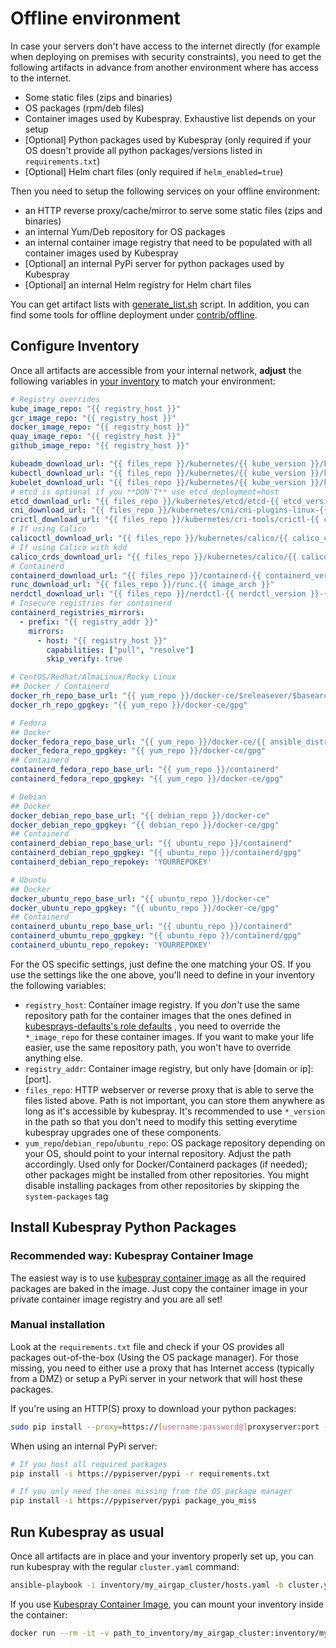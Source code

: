# Offline environment

In case your servers don't have access to the internet directly (for example
when deploying on premises with security constraints), you need to get the
following artifacts in advance from another environment where has access to the internet.

* Some static files (zips and binaries)
* OS packages (rpm/deb files)
* Container images used by Kubespray. Exhaustive list depends on your setup
* [Optional] Python packages used by Kubespray (only required if your OS doesn't provide all python packages/versions
  listed in `requirements.txt`)
* [Optional] Helm chart files (only required if `helm_enabled=true`)

Then you need to setup the following services on your offline environment:

* an HTTP reverse proxy/cache/mirror to serve some static files (zips and binaries)
* an internal Yum/Deb repository for OS packages
* an internal container image registry that need to be populated with all container images used by Kubespray
* [Optional] an internal PyPi server for python packages used by Kubespray
* [Optional] an internal Helm registry for Helm chart files

You can get artifact lists with [generate_list.sh](/contrib/offline/generate_list.sh) script.
In addition, you can find some tools for offline deployment under [contrib/offline](/contrib/offline/README.md).

## Configure Inventory

Once all artifacts are accessible from your internal network, **adjust** the following variables
in [your inventory](/inventory/sample/group_vars/all/offline.yml) to match your environment:

```yaml
# Registry overrides
kube_image_repo: "{{ registry_host }}"
gcr_image_repo: "{{ registry_host }}"
docker_image_repo: "{{ registry_host }}"
quay_image_repo: "{{ registry_host }}"
github_image_repo: "{{ registry_host }}"

kubeadm_download_url: "{{ files_repo }}/kubernetes/{{ kube_version }}/kubeadm"
kubectl_download_url: "{{ files_repo }}/kubernetes/{{ kube_version }}/kubectl"
kubelet_download_url: "{{ files_repo }}/kubernetes/{{ kube_version }}/kubelet"
# etcd is optional if you **DON'T** use etcd_deployment=host
etcd_download_url: "{{ files_repo }}/kubernetes/etcd/etcd-{{ etcd_version }}-linux-{{ image_arch }}.tar.gz"
cni_download_url: "{{ files_repo }}/kubernetes/cni/cni-plugins-linux-{{ image_arch }}-{{ cni_version }}.tgz"
crictl_download_url: "{{ files_repo }}/kubernetes/cri-tools/crictl-{{ crictl_version }}-{{ ansible_system | lower }}-{{ image_arch }}.tar.gz"
# If using Calico
calicoctl_download_url: "{{ files_repo }}/kubernetes/calico/{{ calico_ctl_version }}/calicoctl-linux-{{ image_arch }}"
# If using Calico with kdd
calico_crds_download_url: "{{ files_repo }}/kubernetes/calico/{{ calico_version }}.tar.gz"
# Containerd
containerd_download_url: "{{ files_repo }}/containerd-{{ containerd_version }}-linux-{{ image_arch }}.tar.gz"
runc_download_url: "{{ files_repo }}/runc.{{ image_arch }}"
nerdctl_download_url: "{{ files_repo }}/nerdctl-{{ nerdctl_version }}-{{ ansible_system | lower }}-{{ image_arch }}.tar.gz"
# Insecure registries for containerd
containerd_registries_mirrors:
  - prefix: "{{ registry_addr }}"
    mirrors:
      - host: "{{ registry_host }}"
        capabilities: ["pull", "resolve"]
        skip_verify: true

# CentOS/Redhat/AlmaLinux/Rocky Linux
## Docker / Containerd
docker_rh_repo_base_url: "{{ yum_repo }}/docker-ce/$releasever/$basearch"
docker_rh_repo_gpgkey: "{{ yum_repo }}/docker-ce/gpg"

# Fedora
## Docker
docker_fedora_repo_base_url: "{{ yum_repo }}/docker-ce/{{ ansible_distribution_major_version }}/{{ ansible_architecture }}"
docker_fedora_repo_gpgkey: "{{ yum_repo }}/docker-ce/gpg"
## Containerd
containerd_fedora_repo_base_url: "{{ yum_repo }}/containerd"
containerd_fedora_repo_gpgkey: "{{ yum_repo }}/docker-ce/gpg"

# Debian
## Docker
docker_debian_repo_base_url: "{{ debian_repo }}/docker-ce"
docker_debian_repo_gpgkey: "{{ debian_repo }}/docker-ce/gpg"
## Containerd
containerd_debian_repo_base_url: "{{ ubuntu_repo }}/containerd"
containerd_debian_repo_gpgkey: "{{ ubuntu_repo }}/containerd/gpg"
containerd_debian_repo_repokey: 'YOURREPOKEY'

# Ubuntu
## Docker
docker_ubuntu_repo_base_url: "{{ ubuntu_repo }}/docker-ce"
docker_ubuntu_repo_gpgkey: "{{ ubuntu_repo }}/docker-ce/gpg"
## Containerd
containerd_ubuntu_repo_base_url: "{{ ubuntu_repo }}/containerd"
containerd_ubuntu_repo_gpgkey: "{{ ubuntu_repo }}/containerd/gpg"
containerd_ubuntu_repo_repokey: 'YOURREPOKEY'
```

For the OS specific settings, just define the one matching your OS.
If you use the settings like the one above, you'll need to define in your inventory the following variables:

* `registry_host`: Container image registry. If you _don't_ use the same repository path for the container images that
  the ones defined
  in [kubesprays-defaults's role defaults](https://github.com/kubernetes-sigs/kubespray/blob/master/roles/kubespray-defaults/defaults/main/download.yml)
  , you need to override the `*_image_repo` for these container images. If you want to make your life easier, use the
  same repository path, you won't have to override anything else.
* `registry_addr`: Container image registry, but only have [domain or ip]:[port].
* `files_repo`: HTTP webserver or reverse proxy that is able to serve the files listed above. Path is not important, you
  can store them anywhere as long as it's accessible by kubespray. It's recommended to use `*_version` in the path so
  that you don't need to modify this setting everytime kubespray upgrades one of these components.
* `yum_repo`/`debian_repo`/`ubuntu_repo`: OS package repository depending on your OS, should point to your internal
  repository. Adjust the path accordingly. Used only for Docker/Containerd packages (if needed); other packages might
  be installed from other repositories. You might disable installing packages from other repositories by skipping
  the `system-packages` tag

## Install Kubespray Python Packages

### Recommended way: Kubespray Container Image

The easiest way is to use [kubespray container image](https://quay.io/kubespray/kubespray) as all the required packages
are baked in the image.
Just copy the container image in your private container image registry and you are all set!

### Manual installation

Look at the `requirements.txt` file and check if your OS provides all packages out-of-the-box (Using the OS package
manager). For those missing, you need to either use a proxy that has Internet access (typically from a DMZ) or setup a
PyPi server in your network that will host these packages.

If you're using an HTTP(S) proxy to download your python packages:

```bash
sudo pip install --proxy=https://[username:password@]proxyserver:port -r requirements.txt
```

When using an internal PyPi server:

```bash
# If you host all required packages
pip install -i https://pypiserver/pypi -r requirements.txt

# If you only need the ones missing from the OS package manager
pip install -i https://pypiserver/pypi package_you_miss
```

## Run Kubespray as usual

Once all artifacts are in place and your inventory properly set up, you can run kubespray with the
regular `cluster.yaml` command:

```bash
ansible-playbook -i inventory/my_airgap_cluster/hosts.yaml -b cluster.yml
```

If you use [Kubespray Container Image](#recommended-way:-kubespray-container-image), you can mount your inventory inside
the container:

```bash
docker run --rm -it -v path_to_inventory/my_airgap_cluster:inventory/my_airgap_cluster myprivateregisry.com/kubespray/kubespray:v2.14.0 ansible-playbook -i inventory/my_airgap_cluster/hosts.yaml -b cluster.yml
```
